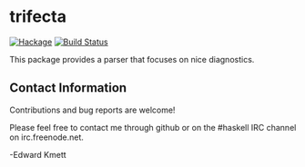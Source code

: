 trifecta
========

[![Hackage](https://img.shields.io/hackage/v/trifecta.svg)](https://hackage.haskell.org/package/trifecta) [![Build Status](https://secure.travis-ci.org/ekmett/trifecta.png?branch=master)](http://travis-ci.org/ekmett/trifecta)

This package provides a parser that focuses on nice diagnostics.

Contact Information
-------------------

Contributions and bug reports are welcome!

Please feel free to contact me through github or on the #haskell IRC channel on irc.freenode.net.

-Edward Kmett
